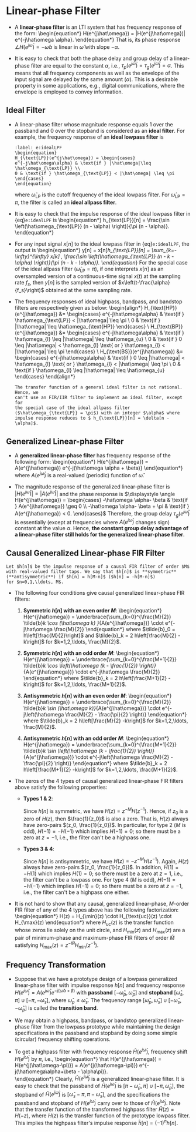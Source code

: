 # Linear-phase Filter
* A **linear-phase filter** is an LTI system that has frequency response 
  of the form:
  \begin{equation*}
  H(e^{j\hat\omega}) = |H(e^{j\hat\omega})| e^{-j\hat\omega \alpha}.
  \end{equation*}
  That is, its phase response  $\angle  H(e^{j\hat\omega}) = -
  \hat\omega \alpha$ is linear in $\hat\omega$ with slope $-\alpha$.

* It is easy to check that both the phase delay and group delay of a
  linear-phase filter are equal to the constant $\alpha$, i.e.,
  $\tau_p(e^{j\hat\omega}) = \tau_g(e^{j\hat\omega}) = \alpha$. This
  means that all frequency components as well as the envelope of the
  input signal are delayed by the same amount ($\alpha$). This is a
  desirable property in some applications, e.g., digital
  communications, where the envelope is employed to convey
  information.

## Ideal Filter
* A linear-phase filter whose magnitude response equals $1$ over the
  passband and $0$ over the stopband is considered as an **ideal filter**. 
  For example, the frequency response of an **ideal lowpass filter** is 
  ```{math}
  :label: e:idealLPF
  \begin{equation}
  H_{\text{LP}}(e^{j\hat\omega}) = \begin{cases}
  e^{-j\hat\omega\alpha} & \text{if } |\hat\omega|\leq 
  \hat\omega_{\text{LP}} \\
  0 & \text{if } \hat\omega_{\text{LP}} < |\hat\omega| \leq \pi
  \end{cases}
  \end{equation}
  ```
  where $\hat\omega_{\text{LP}}$ is the cutoff frequency of the
  ideal lowpass filter. For $\hat\omega_{\text{LP}} = \pi$, the filter
  is called an **ideal allpass filter**.

* It is easy to check that the impulse response of the ideal lowpass
  filter in {eq}`e:idealLPF` is
  \begin{equation*}
  h_{\text{LP}}[n] = \frac{\sin \left(\hat\omega_{\text{LP}} (n -
  \alpha) \right)}{\pi (n - \alpha)}.
  \end{equation*}

* For any input signal $x[n]$ to the ideal lowpass filter in
  {eq}`e:idealLPF`, the output is
  \begin{equation*}
  y[n] = x[n]*h_{\text{LP}}[n] 
  = \sum_{k=-\infty}^{\infty} x[k] \, \frac{\sin
  \left(\hat\omega_{\text{LP}} (n - k -
  \alpha) \right)}{\pi (n - k - \alpha)}.
  \end{equation*}
  For the special case of the ideal allpass filter
  ($\hat\omega_{\text{LP}} = \pi$), if one interprets $x[n]$ as an
  oversampled version of a continuous-time signal $x(t)$ at the
  sampling rate $f_s$, then $y[n]$ is the sampled version of
  $x\left(t-\frac{\alpha}{f_s}\right)$ obtained at the same sampling
  rate.

* The frequency responses of ideal highpass, bandpass, and bandstop
  filters are respectively given as below:
  \begin{align*}
  H_{\text{HP}}(e^{j\hat\omega})
  &= 
  \begin{cases}
  e^{-j\hat\omega\alpha} & \text{if } \hat\omega_{\text{LP}} 
  < |\hat\omega| \leq \pi
  \\
  0 & \text{if } |\hat\omega| \leq \hat\omega_{\text{HP}} 
  \end{cases}
  \\
  H_{\text{BP}}(e^{j\hat\omega}) 
  &= 
  \begin{cases}
  e^{-j\hat\omega\alpha} & \text{if } 
  \hat\omega_{l} \leq |\hat\omega| \leq \hat\omega_{u} 
  \\
  0 & \text{if } 0 \leq |\hat\omega| < \hat\omega_{l} \text{ or } 
  \hat\omega_{l} < |\hat\omega| \leq \pi
  \end{cases}
  \\
  H_{\text{BS}}(e^{j\hat\omega}) 
  &= 
  \begin{cases}
  e^{-j\hat\omega\alpha} & \text{if } 
  0 \leq |\hat\omega| < \hat\omega_{l} \text{ or } 
  \hat\omega_{l} < |\hat\omega| \leq \pi
  \\
  0 & \text{if } 
  \hat\omega_{l} \leq |\hat\omega| \leq \hat\omega_{u} 
  \end{cases}
  \end{align*}

    ```{caution}
    The transfer function of a general ideal filter is not rational. Hence, we
    can't use an FIR/IIR filter to implement an ideal filter, except for
    the special case of the ideal allpass filter
    ($\hat\omega_{\text{LP}} = \pi$) with an integer $\alpha$ where
    impulse response reduces to $ h_{\text{LP}}[n] = \delta[n - \alpha]$.
    ```

## Generalized Linear-phase Filter
* A **generalized linear-phase filter** has frequency response of the
  following form: 
  \begin{equation*} 
  H(e^{j\hat\omega}) =
  A(e^{j\hat\omega}) e^{-j(\hat\omega \alpha + \beta)} 
  \end{equation*}
  where $A(e^{j\hat\omega})$ is a real-valued (periodic) function of
  $\hat\omega$.

* The magnitude response of the generalized linear-phase filter is $|H(e^{j\hat\omega})| =
  |A(e^{j\hat\omega})|$ and the phase response is $\displaystyle
  \angle H(e^{j\hat\omega}) = \begin{cases}
  -\hat\omega \alpha- \beta & \text{if } A(e^{j\hat\omega}) \geq 0 \\
   -\hat\omega \alpha- \beta + \pi  & \text{if } A(e^{j\hat\omega}) < 0.
   \end{cases}$ Therefore, the group delay $\tau_g(e^{j\hat\omega})$ is
  essentially (except at frequencies where $A(e^{j\hat\omega})$
  changes sign) constant at the value $\alpha$. Hence, **the constant
  group delay advantage of a linear-phase filter still holds for the
  generalized linear-phase filter**.


## Causal Generalized Linear-phase FIR Filter
```{admonition} Notation
Let $h[n]$ be the impulse response of a causal FIR filter of order $M$
with real-valued filter taps. We say that $h[n]$ is **symmetric** 
(**antisymmetric**) if $h[n] = h[M-n]$ ($h[n] = -h[M-n]$) 
for $n=0,1,\ldots, M$.
```

* The following four conditions give causal generalized linear-phase FIR filters:
  1. **Symmetric $h[n]$ with an even order $M$**: 
     \begin{equation*}
     H(e^{j\hat\omega}) = \underbrace{\sum_{k=0}^{\frac{M}{2}}
      \tilde{b}_k \cos (\hat\omega k) }_{A(e^{j\hat\omega})}
      \cdot e^{-j\hat\omega \frac{M}{2}}
     \end{equation*}
     where $\tilde{b}_0 = h\left[\frac{M}{2}\right]$ and $\tilde{b}_k = 2
     h\left[\frac{M}{2} -k\right]$ for $k=1,2,\ldots, \frac{M}{2}$.

  2. **Symmetric $h[n]$ with an odd order $M$**: 
     \begin{equation*}
     H(e^{j\hat\omega}) = \underbrace{\sum_{k=0}^{\frac{M+1}{2}}
      \tilde{b}_k \cos \left(\hat\omega (k - \frac{1}{2}) \right)}_{A(e^{j\hat\omega})}
      \cdot e^{-j\hat\omega \frac{M}{2}}
     \end{equation*}
     where $\tilde{b}_k = 2 h\left[\frac{M+1}{2} -k\right]$ for $k=1,2,\ldots,
     \frac{M+1}{2}$.

  3. **Antisymmetric $h[n]$ with an even order $M$**: 
     \begin{equation*}
     H(e^{j\hat\omega}) = \underbrace{\sum_{k=0}^{\frac{M}{2}}
      \tilde{b}_k \sin (\hat\omega k)}_{A(e^{j\hat\omega})}
      \cdot e^{-j\left(\hat\omega \frac{M}{2} - \frac{\pi}{2} \right)}
     \end{equation*}
     where $\tilde{b}_k = 2 h\left[\frac{M}{2} -k\right]$ for $k=1,2,\ldots,
     \frac{M}{2}$.

  4. **Antisymmetric $h[n]$ with an odd order $M$**: 
     \begin{equation*}
     H(e^{j\hat\omega}) = \underbrace{\sum_{k=0}^{\frac{M+1}{2}}
      \tilde{b}_k \sin \left(\hat\omega (k - \frac{1}{2}) \right)}_{A(e^{j\hat\omega})}
      \cdot e^{-j\left(\hat\omega \frac{M}{2} - \frac{\pi}{2} \right)}
     \end{equation*}
     where $\tilde{b}_k = 2 h\left[\frac{M+1}{2} -k\right]$ for $k=1,2,\ldots,
     \frac{M+1}{2}$.

* The zeros of the 4 types of causal generalized linear-phase FIR
  filters above satisfy the following properties:
  - **Types 1 & 2**: 
    
    Since $h[n]$ is symmetric, we have $H(z) = z^{-M}
    H(z^{-1})$. Hence, if $z_0$ is a zero of $H(z)$, then
    $\frac{1}{z_0}$ is also  a zero. That is, $H(z)$ always have
    zero-pairs $(z_0, \frac{1}{z_0})$. In particular, for type 2 ($M$
    is odd), $H(-1) = -H(-1)$ which implies $H(-1)=0$; so there must
    be a zero at $z=-1$, i.e., the filter can't be a highpass one.
    
  - **Types 3 & 4**:

    Since $h[n]$ is antisymmetric, we have $H(z) =
    -z^{-M} H(z^{-1})$. Again, $H(z)$ always have zero-pairs $(z_0,
    \frac{1}{z_0})$. In addition, $H(1)=-H(1)$ which implies $H(1)=0$;
    so there must be a zero at $z=1$, i.e., the filter can't be a
    lowpass one. For type 4 ($M$ is odd), $H(-1) = -H(-1)$ which
    implies $H(-1)=0$; so there must be a zero at $z=-1$, i.e., the
    filter can't be a highpass one either.
 
 * It is not hard to show that any causal, generalized linear-phase,
   $M$-order FIR filter of any of the 4 types above has the following
   factorization:
   \begin{equation*}
   H(z) = H_{\min}(z) \cdot H_{\text{uc}}(z) \cdot H_{\max}(z)
   \end{equation*}
   where $H_{\text{uc}}(z)$ is the transfer function whose zeros lie
   solely on the unit circle, and $H_{\min}(z)$ and $H_{\max}(z)$ are
   a pair of minimum-phase and maximum-phase FIR filters of order
   $\tilde{M}$ satisfying $H_{\max}(z) = z^{-\tilde{M}}
   H_{\min}(z^{-1})$. 


## Frequency Transformation
* Suppose that we have a prototype design of a lowpass generalized
  linear-phase filter with impulse response $h[n]$ and frequency
  response $H(e^{j\hat\omega}) = A(e^{j\hat\omega})
  e^{-j(\hat\omega\alpha+\beta)}$ with **passband** $[-\hat\omega_p,
  \hat\omega_p]$ and **stopband** $[\hat\omega_s, \pi] \cup [-\pi,
  -\hat\omega_s]$, where $\hat\omega_p \leq \hat\omega_s$. The
  frequency range $[\hat\omega_p, \hat\omega_s] \cup [-\hat\omega_s,
  -\hat\omega_p]$ is called the **transition band**.

* We may obtain a highpass,
  bandpass, or bandstop generalized linear-phase filter from the
  lowpass prototype while maintaining the design specifications in the
  passband and stopband by doing some simple (circular) frequency
  shifting operations.

* To get a highpass filter with frequency response $\hat
  H(e^{j\hat\omega})$, frequency shift $H(e^{j\hat\omega})$ by $\pi$, i.e.,
  \begin{equation*} 
  \hat H(e^{j\hat\omega}) = H(e^{j(\hat\omega-\pi)})
  = A(e^{j(\hat\omega-\pi)}) e^{-j(\hat\omega\alpha+\beta -
  \alpha\pi)}.  
  \end{equation*} 
  Clearly, $\hat H(e^{j\hat\omega})$ is
  a generalized linear-phase filter. It is easy to check that the
  passband of $\hat H(e^{j\hat\omega})$ is $[\pi - \hat\omega_p, \pi]
  \cup [-\pi, \hat\omega_p]$, the stopband of $\hat
  H(e^{j\hat\omega})$ is $[\hat\omega_s - \pi, \pi - \hat\omega_s]$,
  and the specifications the passband and stopband of
  $H(e^{j\hat\omega})$ carry over to those of $\hat
  H(e^{j\hat\omega})$. Note that the transfer function of the
  transformed highpass filter $\hat H(z) = H(-z)$, where $H(z)$ is the
  transfer function of the prototype lowpass filter. This implies the
  highpass filter's impulse response $\hat h[n] = (-1)^n h[n]$. 
